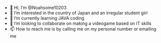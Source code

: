 - 👋 Hi, I’m @Noahsome10203
- 👀 I’m interested in the country of Japan and an irregular student girl
- 🌱 I’m currently learning JAVA coding
- 💞️ I’m looking to collaborate on making a videogame based on IT skills
- 📫 How to reach me is by calling me on my personal number or emailing me

<!---
Noahsome10203/Noahsome10203 is a ✨ special ✨ repository because its `README.md` (this file) appears on your GitHub profile.
You can click the Preview link to take a look at your changes.
--->
